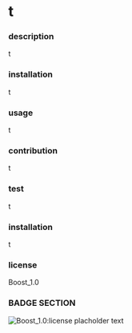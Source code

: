 # t


### description
t

### installation
t
  
### usage
t
    
### contribution
t
    
### test
t
      
### installation
t


### license
Boost_1.0
  

### BADGE SECTION
![Boost_1.0:license placholder text](https://img.shields.io/badge/license-Boost_1.0-blue)

